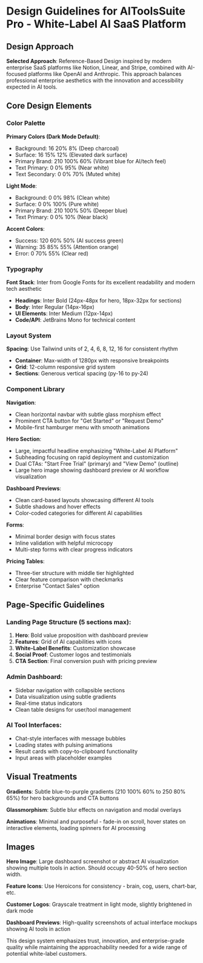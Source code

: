 # Design Guidelines for AIToolsSuite Pro - White-Label AI SaaS Platform

## Design Approach
**Selected Approach**: Reference-Based Design inspired by modern enterprise SaaS platforms like Notion, Linear, and Stripe, combined with AI-focused platforms like OpenAI and Anthropic. This approach balances professional enterprise aesthetics with the innovation and accessibility expected in AI tools.

## Core Design Elements

### Color Palette
**Primary Colors (Dark Mode Default)**:
- Background: 16 20% 8% (Deep charcoal)
- Surface: 16 15% 12% (Elevated dark surface)
- Primary Brand: 210 100% 60% (Vibrant blue for AI/tech feel)
- Text Primary: 0 0% 95% (Near white)
- Text Secondary: 0 0% 70% (Muted white)

**Light Mode**:
- Background: 0 0% 98% (Clean white)
- Surface: 0 0% 100% (Pure white)
- Primary Brand: 210 100% 50% (Deeper blue)
- Text Primary: 0 0% 10% (Near black)

**Accent Colors**:
- Success: 120 60% 50% (AI success green)
- Warning: 35 85% 55% (Attention orange)
- Error: 0 70% 55% (Clear red)

### Typography
**Font Stack**: Inter from Google Fonts for its excellent readability and modern tech aesthetic
- **Headings**: Inter Bold (24px-48px for hero, 18px-32px for sections)
- **Body**: Inter Regular (14px-16px)
- **UI Elements**: Inter Medium (12px-14px)
- **Code/API**: JetBrains Mono for technical content

### Layout System
**Spacing**: Use Tailwind units of 2, 4, 6, 8, 12, 16 for consistent rhythm
- **Container**: Max-width of 1280px with responsive breakpoints
- **Grid**: 12-column responsive grid system
- **Sections**: Generous vertical spacing (py-16 to py-24)

### Component Library

**Navigation**:
- Clean horizontal navbar with subtle glass morphism effect
- Prominent CTA button for "Get Started" or "Request Demo"
- Mobile-first hamburger menu with smooth animations

**Hero Section**:
- Large, impactful headline emphasizing "White-Label AI Platform"
- Subheading focusing on rapid deployment and customization
- Dual CTAs: "Start Free Trial" (primary) and "View Demo" (outline)
- Large hero image showing dashboard preview or AI workflow visualization

**Dashboard Previews**:
- Clean card-based layouts showcasing different AI tools
- Subtle shadows and hover effects
- Color-coded categories for different AI capabilities

**Forms**:
- Minimal border design with focus states
- Inline validation with helpful microcopy
- Multi-step forms with clear progress indicators

**Pricing Tables**:
- Three-tier structure with middle tier highlighted
- Clear feature comparison with checkmarks
- Enterprise "Contact Sales" option

## Page-Specific Guidelines

### Landing Page Structure (5 sections max):
1. **Hero**: Bold value proposition with dashboard preview
2. **Features**: Grid of AI capabilities with icons
3. **White-Label Benefits**: Customization showcase
4. **Social Proof**: Customer logos and testimonials
5. **CTA Section**: Final conversion push with pricing preview

### Admin Dashboard:
- Sidebar navigation with collapsible sections
- Data visualization using subtle gradients
- Real-time status indicators
- Clean table designs for user/tool management

### AI Tool Interfaces:
- Chat-style interfaces with message bubbles
- Loading states with pulsing animations
- Result cards with copy-to-clipboard functionality
- Input areas with placeholder examples

## Visual Treatments

**Gradients**: Subtle blue-to-purple gradients (210 100% 60% to 250 80% 65%) for hero backgrounds and CTA buttons

**Glassmorphism**: Subtle blur effects on navigation and modal overlays

**Animations**: Minimal and purposeful - fade-in on scroll, hover states on interactive elements, loading spinners for AI processing

## Images
**Hero Image**: Large dashboard screenshot or abstract AI visualization showing multiple tools in action. Should occupy 40-50% of hero section width.

**Feature Icons**: Use Heroicons for consistency - brain, cog, users, chart-bar, etc.

**Customer Logos**: Grayscale treatment in light mode, slightly brightened in dark mode

**Dashboard Previews**: High-quality screenshots of actual interface mockups showing AI tools in action

This design system emphasizes trust, innovation, and enterprise-grade quality while maintaining the approachability needed for a wide range of potential white-label customers.